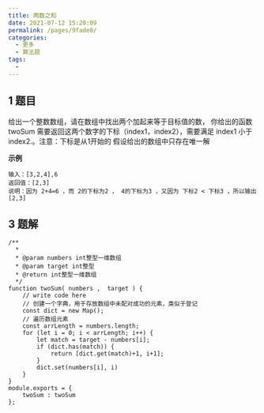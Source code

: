 ```yaml
---
title: 两数之和
date: 2021-07-12 15:20:09
permalink: /pages/9fade0/
categories:
  - 更多
  - 算法题
tags:
  - 
---
```


## 1 题目

给出一个整数数组，请在数组中找出两个加起来等于目标值的数，
你给出的函数twoSum 需要返回这两个数字的下标（index1，index2），需要满足 index1 小于index2.。注意：下标是从1开始的
假设给出的数组中只存在唯一解

**示例**

```
输入：[3,2,4],6
返回值：[2,3]
说明：因为 2+4=6 ，而 2的下标为2 ， 4的下标为3 ，又因为 下标2 < 下标3 ，所以输出[2,3]
```

## 3 题解

```
/**
  * 
  * @param numbers int整型一维数组 
  * @param target int整型 
  * @return int整型一维数组
  */
function twoSum( numbers ,  target ) {
    // write code here
    // 创建一个字典，用于存放数组中未配对成功的元素，类似于登记
    const dict = new Map();
    // 遍历数组元素
    const arrLength = numbers.length;
    for (let i = 0; i < arrLength; i++) {
        let match = target - numbers[i];
        if (dict.has(match)) {
            return [dict.get(match)+1, i+1];
        }
        dict.set(numbers[i], i)
    }
}
module.exports = {
    twoSum : twoSum
};
```
